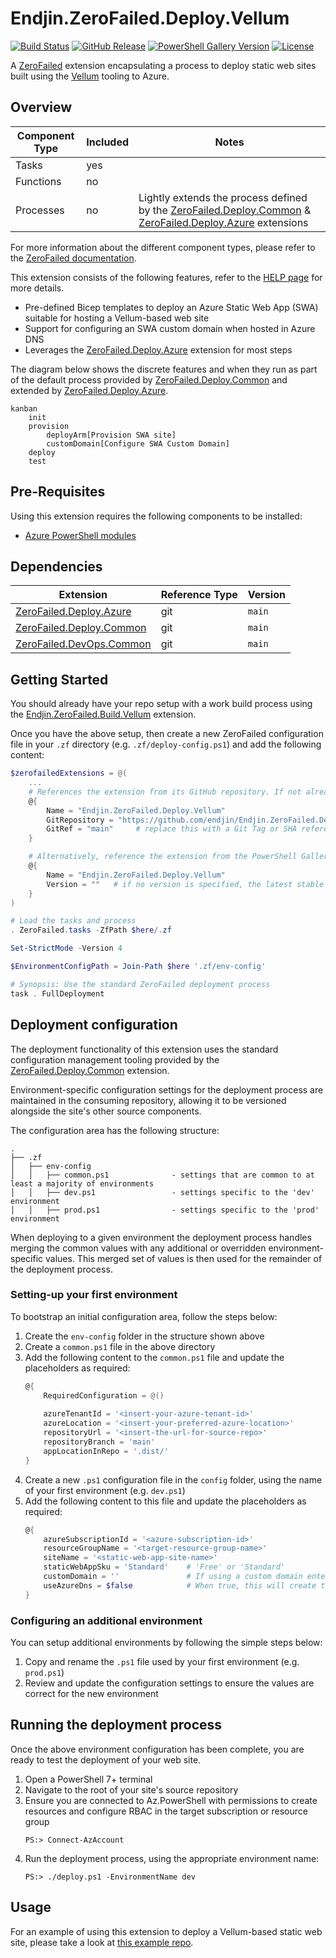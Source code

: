 # Endjin.ZeroFailed.Deploy.Vellum

[![Build Status](https://github.com/endjin/Endjin.ZeroFailed.Deploy.Vellum/actions/workflows/build.yml/badge.svg)](https://github.com/endjin/Endjin.ZeroFailed.Deploy.Vellum/actions/workflows/build.yml)
[![GitHub Release](https://img.shields.io/github/release/endjin/Endjin.ZeroFailed.Deploy.Vellum.svg)](https://github.com/endjin/Endjin.ZeroFailed.Deploy.Vellum/releases)
[![PowerShell Gallery Version](https://img.shields.io/powershellgallery/v/Endjin.ZeroFailed.Deploy.Vellum?color=blue)](https://www.powershellgallery.com/packages/Endjin.ZeroFailed.Deploy.Vellum)
[![License](https://img.shields.io/github/license/endjin/Endjin.ZeroFailed.Deploy.Vellum.svg)](https://github.com/endjin/Endjin.ZeroFailed.Deploy.Vellum/blob/main/LICENSE)


A [ZeroFailed](https://github.com/zerofailed/ZeroFailed) extension encapsulating a process to deploy static web sites built using the [Vellum](https://github.com/endjin/Endjin.StaticSiteGen) tooling to Azure.

## Overview

| Component Type | Included | Notes                                                                                                                                                                                                                       |
| -------------- | -------- | --------------------------------------------------------------------------------------------------------------------------------------------------------------------------------------------------------------------------- |
| Tasks          | yes      |                                                                                                                                                                                                                             |
| Functions      | no       |                                                                                                                                                                                                                             |
| Processes      | no       | Lightly extends the process defined by the [ZeroFailed.Deploy.Common](https://github.com/zerofailed/ZeroFailed.Deploy.Common) & [ZeroFailed.Deploy.Azure](https://github.com/zerofailed/ZeroFailed.Deploy.Azure) extensions |

For more information about the different component types, please refer to the [ZeroFailed documentation](https://github.com/zerofailed/ZeroFailed/blob/main/README.md#extensions).

This extension consists of the following features, refer to the [HELP page](./HELP.md) for more details.

- Pre-defined Bicep templates to deploy an Azure Static Web App (SWA) suitable for hosting a Vellum-based web site
- Support for configuring an SWA custom domain when hosted in Azure DNS
- Leverages the [ZeroFailed.Deploy.Azure](https://github.com/zerofailed/ZeroFailed.Build.Azure) extension for most steps

The diagram below shows the discrete features and when they run as part of the default process provided by [ZeroFailed.Deploy.Common](https://github.com/zerofailed/ZeroFailed.Deploy.Common) and extended by [ZeroFailed.Deploy.Azure](https://github.com/zerofailed/ZeroFailed.Deploy.Azure).

```mermaid
kanban
    init
    provision
        deployArm[Provision SWA site]
        customDomain[Configure SWA Custom Domain]
    deploy
    test
```

## Pre-Requisites

Using this extension requires the following components to be installed:

- [Azure PowerShell modules](https://www.powershellgallery.com/packages/Az/)

## Dependencies

| Extension                                                                          | Reference Type | Version |
| ---------------------------------------------------------------------------------- | -------------- | ------- |
| [ZeroFailed.Deploy.Azure](https://github.com/zerofailed/ZeroFailed.Deploy.Azure)   | git            | `main`  |
| [ZeroFailed.Deploy.Common](https://github.com/zerofailed/ZeroFailed.Deploy.Common) | git            | `main`  |
| [ZeroFailed.DevOps.Common](https://github.com/zerofailed/ZeroFailed.DevOps.Common) | git            | `main`  |

## Getting Started

You should already have your repo setup with a work build process using the [Endjin.ZeroFailed.Build.Vellum](https://github.com/endjin/Endjin.ZeroFailed.Build.Vellum) extension.

Once you have the above setup, then create a new ZeroFailed configuration file in your `.zf` directory (e.g. `.zf/deploy-config.ps1`) and add the following content:

```powershell
$zerofailedExtensions = @(
    ...
    # References the extension from its GitHub repository. If not already installed, use latest version from 'main' will be downloaded.
    @{
        Name = "Endjin.ZeroFailed.Deploy.Vellum"
        GitRepository = "https://github.com/endjin/Endjin.ZeroFailed.Deploy.Vellum"
        GitRef = "main"     # replace this with a Git Tag or SHA reference if want to pin to a specific version
    }

    # Alternatively, reference the extension from the PowerShell Gallery.
    @{
        Name = "Endjin.ZeroFailed.Deploy.Vellum"
        Version = ""   # if no version is specified, the latest stable release will be used
    }
)

# Load the tasks and process
. ZeroFailed.tasks -ZfPath $here/.zf

Set-StrictMode -Version 4

$EnvironmentConfigPath = Join-Path $here '.zf/env-config'

# Synopsis: Use the standard ZeroFailed deployment process
task . FullDeployment
```

## Deployment configuration

The deployment functionality of this extension uses the standard configuration management tooling provided by the [ZeroFailed.Deploy.Common](https://github.com/zerofailed/ZeroFailed.Deploy.Common) extension.

Environment-specific configuration settings for the deployment process are maintained in the consuming repository, allowing it to be versioned alongside the site's other source components.

The configuration area has the following structure:

```
.
├── .zf
│   ├── env-config
│   │   ├── common.ps1              - settings that are common to at least a majority of environments
│   │   ├── dev.ps1                 - settings specific to the 'dev' environment
│   │   ├── prod.ps1                - settings specific to the 'prod' environment
```

When deploying to a given environment the deployment process handles merging the common values with any additional or overridden environment-specific values.  This merged set of values is then used for the remainder of the deployment process.

### Setting-up your first environment

To bootstrap an initial configuration area, follow the steps below:

1. Create the `env-config` folder in the structure shown above
1. Create a `common.ps1` file in the above directory
1. Add the following content to the `common.ps1` file and update the placeholders as required:
    ```powershell
    @{
        RequiredConfiguration = @()
        
        azureTenantId = '<insert-your-azure-tenant-id>'                     # e.g. '1b82fbbd-8ad7-4845-a77a-b0e8c0f48973'
        azureLocation = '<insert-your-preferred-azure-location>'            # e.g. 'WestEurope'
        repositoryUrl = '<insert-the-url-for-source-repo>'                  # e.g. 'https://github.com/myorg/mysite'
        repositoryBranch = 'main'
        appLocationInRepo = '.dist/'
    }
    ```
1. Create a new `.ps1` configuration file in the `config` folder, using the name of your first environment (e.g. `dev.ps1`)
1. Add the following content to this file and update the placeholders as required:
    ```powershell
    @{
        azureSubscriptionId = '<azure-subscription-id>'
        resourceGroupName = '<target-resource-group-name>'
        siteName = '<static-web-app-site-name>'
        staticWebAppSku = 'Standard'    # 'Free' or 'Standard'
        customDomain = ''               # If using a custom domain enter it here, otherwise this functionality will not be enabled
        useAzureDns = $false            # When true, this will create the DNS zone (for the above domain) alongside the SWA site resource and configure for use as the custom domain
    }
    ```

### Configuring an additional environment

You can setup additional environments by following the simple steps below:

1. Copy and rename the `.ps1` file used by your first environment (e.g. `prod.ps1`)
1. Review and update the configuration settings to ensure the values are correct for the new environment

## Running the deployment process

Once the above environment configuration has been complete, you are ready to test the deployment of your web site.

1. Open a PowerShell 7+ terminal
1. Navigate to the root of your site's source repository
1. Ensure you are connected to Az.PowerShell with permissions to create resources and configure RBAC in the target subscription or resource group
    ```
    PS:> Connect-AzAccount
    ```
1. Run the deployment process, using the appropriate environment name:
    ```
    PS:> ./deploy.ps1 -EnvironmentName dev
    ```

## Usage

For an example of using this extension to deploy a Vellum-based static web site, please take a look at [this example repo](https://github.com/endjin/fabric-weekly-info).